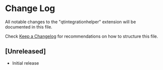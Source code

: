 # Change Log

All notable changes to the "qtintegrationhelper" extension will be documented in this file.

Check [Keep a Changelog](http://keepachangelog.com/) for recommendations on how to structure this file.

## [Unreleased]

- Initial release